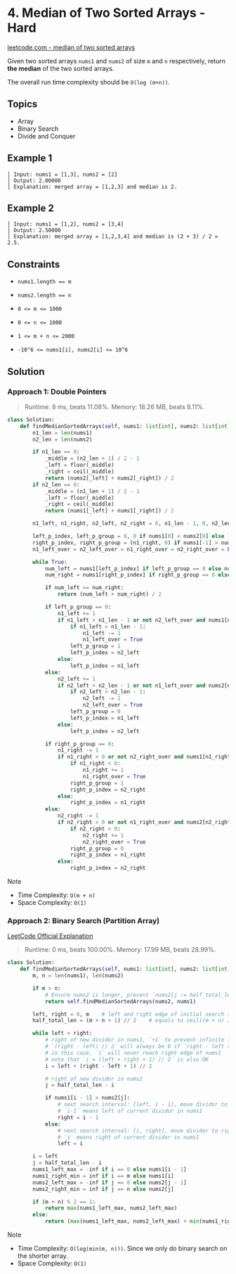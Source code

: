 # 4. Median of Two Sorted Arrays - Hard

[leetcode.com - median of two sorted arrays](https://leetcode.com/problems/median-of-two-sorted-arrays/)

Given two sorted arrays `nums1` and `nums2` of size `m` and `n` respectively, return **the median** of the two sorted arrays.

The overall run time complexity should be `O(log (m+n))`.

## Topics

* Array
* Binary Search
* Divide and Conquer

## Example 1

    │ Input: nums1 = [1,3], nums2 = [2]
    │ Output: 2.00000
    │ Explanation: merged array = [1,2,3] and median is 2.

## Example 2

    │ Input: nums1 = [1,2], nums2 = [3,4]
    │ Output: 2.50000
    │ Explanation: merged array = [1,2,3,4] and median is (2 + 3) / 2 = 2.5.

## Constraints

* `nums1.length == m`

* `nums2.length == n`

* `0 <= m <= 1000`

* `0 <= n <= 1000`

* `1 <= m + n <= 2000`

* `-10^6 <= nums1[i], nums2[i] <= 10^6`

## Solution

### Approach 1: Double Pointers

> Runtime: 8 ms, beats 11.08%. Memory: 18.26 MB, beats 8.11%.

```python
class Solution:
    def findMedianSortedArrays(self, nums1: list[int], nums2: list[int]) -> float:
        n1_len = len(nums1)
        n2_len = len(nums2)

        if n1_len == 0:
            _middle = (n2_len + 1) / 2 - 1
            _left = floor(_middle)
            _right = ceil(_middle)
            return (nums2[_left] + nums2[_right]) / 2
        if n2_len == 0:
            _middle = (n1_len + 1) / 2 - 1
            _left = floor(_middle)
            _right = ceil(_middle)
            return (nums1[_left] + nums1[_right]) / 2

        n1_left, n1_right, n2_left, n2_right = 0, n1_len - 1, 0, n2_len - 1

        left_p_index, left_p_group = 0, 0 if nums1[0] < nums2[0] else 1
        right_p_index, right_p_group = (n1_right, 0) if nums1[-1] > nums2[-1] else (n2_right, 1)
        n1_left_over = n2_left_over = n1_right_over = n2_right_over = False

        while True:
            num_left = nums1[left_p_index] if left_p_group == 0 else nums2[left_p_index]
            num_right = nums1[right_p_index] if right_p_group == 0 else nums2[right_p_index]

            if num_left >= num_right:
                return (num_left + num_right) / 2

            if left_p_group == 0:
                n1_left += 1
                if n1_left > n1_len - 1 or not n2_left_over and nums1[n1_left] > nums2[n2_left]:
                    if n1_left > n1_len - 1:
                        n1_left -= 1
                        n1_left_over = True
                    left_p_group = 1
                    left_p_index = n2_left
                else:
                    left_p_index = n1_left
            else:
                n2_left += 1
                if n2_left > n2_len - 1 or not n1_left_over and nums2[n2_left] > nums1[n1_left]:
                    if n2_left > n2_len - 1:
                        n2_left -= 1
                        n2_left_over = True
                    left_p_group = 0
                    left_p_index = n1_left
                else:
                    left_p_index = n2_left

            if right_p_group == 0:
                n1_right -= 1
                if n1_right < 0 or not n2_right_over and nums1[n1_right] < nums2[n2_right]:
                    if n1_right < 0:
                        n1_right += 1
                        n1_right_over = True
                    right_p_group = 1
                    right_p_index = n2_right
                else:
                    right_p_index = n1_right
            else:
                n2_right -= 1
                if n2_right < 0 or not n1_right_over and nums2[n2_right] < nums1[n1_right]:
                    if n2_right < 0:
                        n2_right += 1
                        n2_right_over = True
                    right_p_group = 0
                    right_p_index = n1_right
                else:
                    right_p_index = n2_right
```

> [!NOTE]
>
> * Time Complexity: `O(m + n)`
> * Space Complexity: `O(1)`

### Approach 2: Binary Search (Partition Array)

[LeetCode Official Explanation](https://www.bilibili.com/video/BV1Xv411z76J)

> Runtime: 0 ms, beats 100.00%. Memory: 17.99 MB, beats 28.99%.

```python
class Solution:
    def findMedianSortedArrays(self, nums1: list[int], nums2: list[int]) -> float:
        m, n = len(nums1), len(nums2)

        if m > n:
            # Ensure nums2 is longer, prevent `nums2[j := half_total_len - i]` out of range
            return self.findMedianSortedArrays(nums2, nums1)

        left, right = 0, m    # left and right edge of initial search interval in nums1
        half_total_len = (m + n + 1) // 2    # equals to ceil((m + n) / 2)

        while left < right:
            # right of new dividor in nums1, `+1` to prevent infinite loop
            # `(right - left) // 2` will always be 0 if `right - left == 1`
            # in this case, `i` will never reach right edge of nums1
            # note that `i = (left + right + 1) // 2` is also OK
            i = left + (right - left + 1) // 2

            # right of new dividor in nums2
            j = half_total_len - i

            if nums1[i - 1] > nums2[j]:
                # next search interval: [left, i - 1], move dividor to left
                # `i-1` means left of current dividor in nums1
                right = i - 1
            else:
                # next search interval: [i, right], move dividor to right
                # `i` means right of current dividor in nums1
                left = i

        i = left
        j = half_total_len - i
        nums1_left_max = -inf if i == 0 else nums1[i - 1]
        nums1_right_min = inf if i == m else nums1[i]
        nums2_left_max = -inf if j == 0 else nums2[j - 1]
        nums2_right_min = inf if j == n else nums2[j]

        if (m + n) % 2 == 1:
            return max(nums1_left_max, nums2_left_max)
        else:
            return (max(nums1_left_max, nums2_left_max) + min(nums1_right_min, nums2_right_min)) / 2
```

> [!NOTE]
>
> * Time Complexity: `O(log(min(m, n)))`. Since we only do binary search on the shorter array.
> * Space Complexity: `O(1)`
